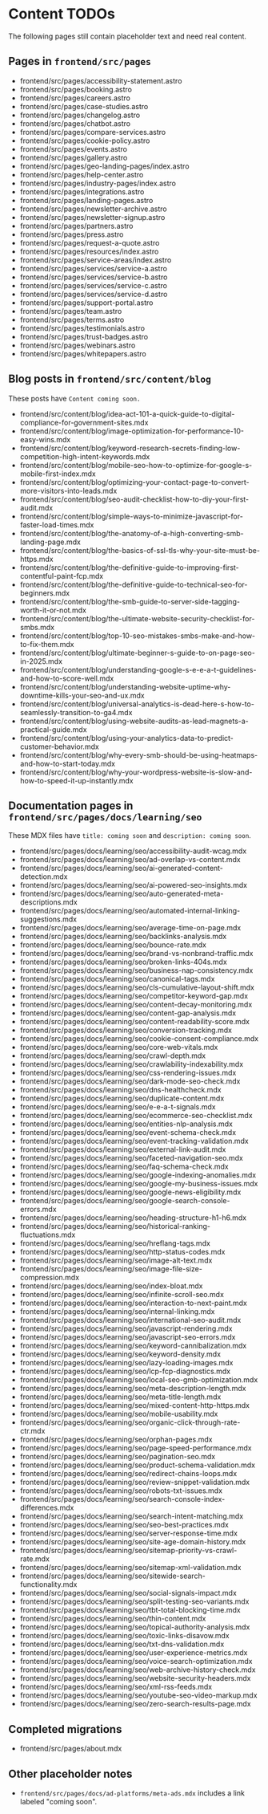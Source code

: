 # Content TODOs

The following pages still contain placeholder text and need real content.

## Pages in `frontend/src/pages`

- frontend/src/pages/accessibility-statement.astro
- frontend/src/pages/booking.astro
- frontend/src/pages/careers.astro
- frontend/src/pages/case-studies.astro
- frontend/src/pages/changelog.astro
- frontend/src/pages/chatbot.astro
- frontend/src/pages/compare-services.astro
- frontend/src/pages/cookie-policy.astro
- frontend/src/pages/events.astro
- frontend/src/pages/gallery.astro
- frontend/src/pages/geo-landing-pages/index.astro
- frontend/src/pages/help-center.astro
- frontend/src/pages/industry-pages/index.astro
- frontend/src/pages/integrations.astro
- frontend/src/pages/landing-pages.astro
- frontend/src/pages/newsletter-archive.astro
- frontend/src/pages/newsletter-signup.astro
- frontend/src/pages/partners.astro
- frontend/src/pages/press.astro
- frontend/src/pages/request-a-quote.astro
- frontend/src/pages/resources/index.astro
- frontend/src/pages/service-areas/index.astro
- frontend/src/pages/services/service-a.astro
- frontend/src/pages/services/service-b.astro
- frontend/src/pages/services/service-c.astro
- frontend/src/pages/services/service-d.astro
- frontend/src/pages/support-portal.astro
- frontend/src/pages/team.astro
- frontend/src/pages/terms.astro
- frontend/src/pages/testimonials.astro
- frontend/src/pages/trust-badges.astro
- frontend/src/pages/webinars.astro
- frontend/src/pages/whitepapers.astro

## Blog posts in `frontend/src/content/blog`

These posts have `Content coming soon.`

- frontend/src/content/blog/idea-act-101-a-quick-guide-to-digital-compliance-for-government-sites.mdx
- frontend/src/content/blog/image-optimization-for-performance-10-easy-wins.mdx
- frontend/src/content/blog/keyword-research-secrets-finding-low-competition-high-intent-keywords.mdx
- frontend/src/content/blog/mobile-seo-how-to-optimize-for-google-s-mobile-first-index.mdx
- frontend/src/content/blog/optimizing-your-contact-page-to-convert-more-visitors-into-leads.mdx
- frontend/src/content/blog/seo-audit-checklist-how-to-diy-your-first-audit.mdx
- frontend/src/content/blog/simple-ways-to-minimize-javascript-for-faster-load-times.mdx
- frontend/src/content/blog/the-anatomy-of-a-high-converting-smb-landing-page.mdx
- frontend/src/content/blog/the-basics-of-ssl-tls-why-your-site-must-be-https.mdx
- frontend/src/content/blog/the-definitive-guide-to-improving-first-contentful-paint-fcp.mdx
- frontend/src/content/blog/the-definitive-guide-to-technical-seo-for-beginners.mdx
- frontend/src/content/blog/the-smb-guide-to-server-side-tagging-worth-it-or-not.mdx
- frontend/src/content/blog/the-ultimate-website-security-checklist-for-smbs.mdx
- frontend/src/content/blog/top-10-seo-mistakes-smbs-make-and-how-to-fix-them.mdx
- frontend/src/content/blog/ultimate-beginner-s-guide-to-on-page-seo-in-2025.mdx
- frontend/src/content/blog/understanding-google-s-e-e-a-t-guidelines-and-how-to-score-well.mdx
- frontend/src/content/blog/understanding-website-uptime-why-downtime-kills-your-seo-and-ux.mdx
- frontend/src/content/blog/universal-analytics-is-dead-here-s-how-to-seamlessly-transition-to-ga4.mdx
- frontend/src/content/blog/using-website-audits-as-lead-magnets-a-practical-guide.mdx
- frontend/src/content/blog/using-your-analytics-data-to-predict-customer-behavior.mdx
- frontend/src/content/blog/why-every-smb-should-be-using-heatmaps-and-how-to-start-today.mdx
- frontend/src/content/blog/why-your-wordpress-website-is-slow-and-how-to-speed-it-up-instantly.mdx

## Documentation pages in `frontend/src/pages/docs/learning/seo`

These MDX files have `title: coming soon` and `description: coming soon`.

- frontend/src/pages/docs/learning/seo/accessibility-audit-wcag.mdx
- frontend/src/pages/docs/learning/seo/ad-overlap-vs-content.mdx
- frontend/src/pages/docs/learning/seo/ai-generated-content-detection.mdx
- frontend/src/pages/docs/learning/seo/ai-powered-seo-insights.mdx
- frontend/src/pages/docs/learning/seo/auto-generated-meta-descriptions.mdx
- frontend/src/pages/docs/learning/seo/automated-internal-linking-suggestions.mdx
- frontend/src/pages/docs/learning/seo/average-time-on-page.mdx
- frontend/src/pages/docs/learning/seo/backlinks-analysis.mdx
- frontend/src/pages/docs/learning/seo/bounce-rate.mdx
- frontend/src/pages/docs/learning/seo/brand-vs-nonbrand-traffic.mdx
- frontend/src/pages/docs/learning/seo/broken-links-404s.mdx
- frontend/src/pages/docs/learning/seo/business-nap-consistency.mdx
- frontend/src/pages/docs/learning/seo/canonical-tags.mdx
- frontend/src/pages/docs/learning/seo/cls-cumulative-layout-shift.mdx
- frontend/src/pages/docs/learning/seo/competitor-keyword-gap.mdx
- frontend/src/pages/docs/learning/seo/content-decay-monitoring.mdx
- frontend/src/pages/docs/learning/seo/content-gap-analysis.mdx
- frontend/src/pages/docs/learning/seo/content-readability-score.mdx
- frontend/src/pages/docs/learning/seo/conversion-tracking.mdx
- frontend/src/pages/docs/learning/seo/cookie-consent-compliance.mdx
- frontend/src/pages/docs/learning/seo/core-web-vitals.mdx
- frontend/src/pages/docs/learning/seo/crawl-depth.mdx
- frontend/src/pages/docs/learning/seo/crawlability-indexability.mdx
- frontend/src/pages/docs/learning/seo/css-rendering-issues.mdx
- frontend/src/pages/docs/learning/seo/dark-mode-seo-check.mdx
- frontend/src/pages/docs/learning/seo/dns-healthcheck.mdx
- frontend/src/pages/docs/learning/seo/duplicate-content.mdx
- frontend/src/pages/docs/learning/seo/e-e-a-t-signals.mdx
- frontend/src/pages/docs/learning/seo/ecommerce-seo-checklist.mdx
- frontend/src/pages/docs/learning/seo/entities-nlp-analysis.mdx
- frontend/src/pages/docs/learning/seo/event-schema-check.mdx
- frontend/src/pages/docs/learning/seo/event-tracking-validation.mdx
- frontend/src/pages/docs/learning/seo/external-link-audit.mdx
- frontend/src/pages/docs/learning/seo/faceted-navigation-seo.mdx
- frontend/src/pages/docs/learning/seo/faq-schema-check.mdx
- frontend/src/pages/docs/learning/seo/google-indexing-anomalies.mdx
- frontend/src/pages/docs/learning/seo/google-my-business-issues.mdx
- frontend/src/pages/docs/learning/seo/google-news-eligibility.mdx
- frontend/src/pages/docs/learning/seo/google-search-console-errors.mdx
- frontend/src/pages/docs/learning/seo/heading-structure-h1-h6.mdx
- frontend/src/pages/docs/learning/seo/historical-ranking-fluctuations.mdx
- frontend/src/pages/docs/learning/seo/hreflang-tags.mdx
- frontend/src/pages/docs/learning/seo/http-status-codes.mdx
- frontend/src/pages/docs/learning/seo/image-alt-text.mdx
- frontend/src/pages/docs/learning/seo/image-file-size-compression.mdx
- frontend/src/pages/docs/learning/seo/index-bloat.mdx
- frontend/src/pages/docs/learning/seo/infinite-scroll-seo.mdx
- frontend/src/pages/docs/learning/seo/interaction-to-next-paint.mdx
- frontend/src/pages/docs/learning/seo/internal-linking.mdx
- frontend/src/pages/docs/learning/seo/international-seo-audit.mdx
- frontend/src/pages/docs/learning/seo/javascript-rendering.mdx
- frontend/src/pages/docs/learning/seo/javascript-seo-errors.mdx
- frontend/src/pages/docs/learning/seo/keyword-cannibalization.mdx
- frontend/src/pages/docs/learning/seo/keyword-density.mdx
- frontend/src/pages/docs/learning/seo/lazy-loading-images.mdx
- frontend/src/pages/docs/learning/seo/lcp-fcp-diagnostics.mdx
- frontend/src/pages/docs/learning/seo/local-seo-gmb-optimization.mdx
- frontend/src/pages/docs/learning/seo/meta-description-length.mdx
- frontend/src/pages/docs/learning/seo/meta-title-length.mdx
- frontend/src/pages/docs/learning/seo/mixed-content-http-https.mdx
- frontend/src/pages/docs/learning/seo/mobile-usability.mdx
- frontend/src/pages/docs/learning/seo/organic-click-through-rate-ctr.mdx
- frontend/src/pages/docs/learning/seo/orphan-pages.mdx
- frontend/src/pages/docs/learning/seo/page-speed-performance.mdx
- frontend/src/pages/docs/learning/seo/pagination-seo.mdx
- frontend/src/pages/docs/learning/seo/product-schema-validation.mdx
- frontend/src/pages/docs/learning/seo/redirect-chains-loops.mdx
- frontend/src/pages/docs/learning/seo/review-snippet-validation.mdx
- frontend/src/pages/docs/learning/seo/robots-txt-issues.mdx
- frontend/src/pages/docs/learning/seo/search-console-index-differences.mdx
- frontend/src/pages/docs/learning/seo/search-intent-matching.mdx
- frontend/src/pages/docs/learning/seo/seo-best-practices.mdx
- frontend/src/pages/docs/learning/seo/server-response-time.mdx
- frontend/src/pages/docs/learning/seo/site-age-domain-history.mdx
- frontend/src/pages/docs/learning/seo/sitemap-priority-vs-crawl-rate.mdx
- frontend/src/pages/docs/learning/seo/sitemap-xml-validation.mdx
- frontend/src/pages/docs/learning/seo/sitewide-search-functionality.mdx
- frontend/src/pages/docs/learning/seo/social-signals-impact.mdx
- frontend/src/pages/docs/learning/seo/split-testing-seo-variants.mdx
- frontend/src/pages/docs/learning/seo/tbt-total-blocking-time.mdx
- frontend/src/pages/docs/learning/seo/thin-content.mdx
- frontend/src/pages/docs/learning/seo/topical-authority-analysis.mdx
- frontend/src/pages/docs/learning/seo/toxic-links-disavow.mdx
- frontend/src/pages/docs/learning/seo/txt-dns-validation.mdx
- frontend/src/pages/docs/learning/seo/user-experience-metrics.mdx
- frontend/src/pages/docs/learning/seo/voice-search-optimization.mdx
- frontend/src/pages/docs/learning/seo/web-archive-history-check.mdx
- frontend/src/pages/docs/learning/seo/website-security-headers.mdx
- frontend/src/pages/docs/learning/seo/xml-rss-feeds.mdx
- frontend/src/pages/docs/learning/seo/youtube-seo-video-markup.mdx
- frontend/src/pages/docs/learning/seo/zero-search-results-page.mdx

## Completed migrations

- frontend/src/pages/about.mdx

## Other placeholder notes

- `frontend/src/pages/docs/ad-platforms/meta-ads.mdx` includes a link labeled "coming soon".

